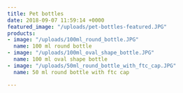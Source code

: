 ```yaml
---
title: Pet bottles
date: 2018-09-07 11:59:14 +0000
featured_image: "/uploads/pet-bottles-featured.JPG"
products:
- image: "/uploads/100ml_round_bottle.JPG"
  name: 100 ml round bottle
- image: "/uploads/100ml_oval_shape_bottle.JPG"
  name: 100 ml oval shape bottle
- image: "/uploads/50ml_round_bottle_with_ftc_cap.JPG"
  name: 50 ml round bottle with ftc cap

---
```

